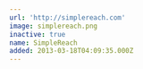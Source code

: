 ```yaml
---
url: 'http://simplereach.com'
image: simplereach.png
inactive: true
name: SimpleReach
added: 2013-03-18T04:09:35.000Z
---
```

